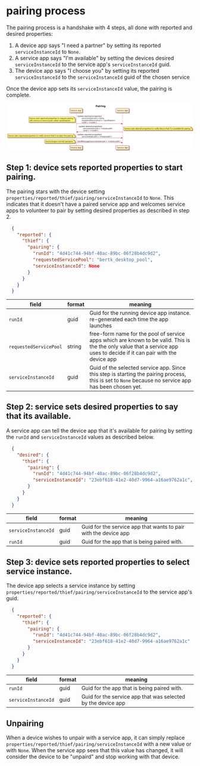 # pairing process

The pairing process is a handshake with 4 steps, all done with reported and desired properties:
1. A device app says "I need a partner" by setting its reported `serviceInstanceId` to `None`.
2. A service app says "I'm available" by setting the devices desired `serviceInstanceId` to the service app's `serviceInstanceId` guid.
3. The device app says "I choose you" by setting its reported `serviceInstanceId` to the `serviceInstanceId` guid of the chosen service

Once the device app sets its `serviceInstanceId` value, the pairing is complete.

![pairing UML](./assets/pairing.png)


## Step 1: device sets reported properties to start pairing.

The pairing stars with the device setting `properties/reported/thief/pairing/serviceInstanceId` to `None`.
This indicates that it doesn't have a paired service app and welcomes service apps to volunteer to pair by setting desired properties as described in step 2.

```json
  {
    "reported": {
      "thief": {
        "pairing": {
          "runId": "4d41c744-94bf-40ac-89bc-06f28b4dc9d2",
          "requestedServicePool": "bertk_desktop_pool",
          "serviceInstanceId": None
        }
      }
    }
  }
```

| field | format | meaning |
| - | - | - |
| `runId` | guid | Guid for the running device app instance.  re-generated each time the app launches |
| `requestedServicePool` | string | free-form name for the pool of service apps which are known to be valid.  This is the the only value that a service app uses to decide if it can pair with the device app |
| `serviceInstanceId` | guid | Guid of the selected service app. Since this step is starting the pairing process, this is set to `None` because no service app has been chosen yet. |

## Step 2: service sets desired properties to say that its available.

A service app can tell the device app that it's available for pairing by setting the `runId` and `serviceInstanceId` values as described below.

```json
  {
    "desired": {
      "thief": {
        "pairing": {
          "runId": "4d41c744-94bf-40ac-89bc-06f28b4dc9d2",
          "serviceInstanceId": "23ebf618-41e2-40d7-9964-a16ae9762a1c",
        }
      }
    }
  }
```

| field | format | meaning |
| - | - | - |
| `serviceInstanceId` | guid | Guid for the service app that wants to pair with the device app |
| `runId` | guid | Guid for the app that is being paired with. |

## Step 3: device sets reported properties to select service instance.

The device app selects a service instance by setting `properties/reported/thief/pairing/serviceInstanceId` to the service app's guid.

```json
  {
    "reported": {
      "thief": {
        "pairing": {
          "runId": "4d41c744-94bf-40ac-89bc-06f28b4dc9d2",
          "serviceInstanceId": "23ebf618-41e2-40d7-9964-a16ae9762a1c"
        }
      }
    }
  }
```

| field | format | meaning |
| - | - | - |
| `runId` | guid | Guid for the app that is being paired with. |
| `serviceInstanceId` | guid | Guid for the service app that was selected by the device app |


## Unpairing
When a device wishes to unpair with a service app, it can simply replace `properties/reported/thief/pairing/serviceInstanceId` with a new value or with `None`.
When the service app sees that this value has changed, it will consider the device to be "unpaird" and stop working with that device.


